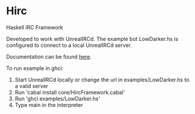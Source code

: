 # Hirc
Haskell IRC Framework

Developed to work with UnrealIRCd. The example bot LowDarker.hs is configured to connect to a local UnrealIRCd server.

Documentation can be found [here](doc/html/HircFramework/index.html).

To run example in ghci:
1. Start UnrealIRCd locally or change the url in examples/LowDarker.hs to a valid server
2. Run 'cabal install core/HircFramework.cabal'
3. Run 'ghci examples/LowDarker.hs'
4. Type main in the interpreter
